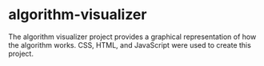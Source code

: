 # algorithm-visualizer
The algorithm visualizer project provides a graphical representation of how the algorithm works.
CSS, HTML, and JavaScript were used to create this project. 
